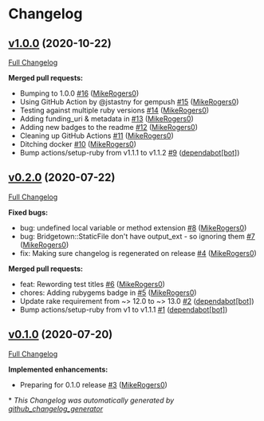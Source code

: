 # Changelog

## [v1.0.0](https://github.com/MikeRogers0/bridgetown-minify-html/tree/v1.0.0) (2020-10-22)

[Full Changelog](https://github.com/MikeRogers0/bridgetown-minify-html/compare/v0.2.0...v1.0.0)

**Merged pull requests:**

- Bumping to 1.0.0 [\#16](https://github.com/MikeRogers0/bridgetown-minify-html/pull/16) ([MikeRogers0](https://github.com/MikeRogers0))
- Using GitHub Action by @jstastny for gempush [\#15](https://github.com/MikeRogers0/bridgetown-minify-html/pull/15) ([MikeRogers0](https://github.com/MikeRogers0))
- Testing against multiple ruby versions [\#14](https://github.com/MikeRogers0/bridgetown-minify-html/pull/14) ([MikeRogers0](https://github.com/MikeRogers0))
- Adding funding\_uri & metadata in [\#13](https://github.com/MikeRogers0/bridgetown-minify-html/pull/13) ([MikeRogers0](https://github.com/MikeRogers0))
- Adding new badges to the readme [\#12](https://github.com/MikeRogers0/bridgetown-minify-html/pull/12) ([MikeRogers0](https://github.com/MikeRogers0))
- Cleaning up GitHub Actions [\#11](https://github.com/MikeRogers0/bridgetown-minify-html/pull/11) ([MikeRogers0](https://github.com/MikeRogers0))
- Ditching docker [\#10](https://github.com/MikeRogers0/bridgetown-minify-html/pull/10) ([MikeRogers0](https://github.com/MikeRogers0))
- Bump actions/setup-ruby from v1.1.1 to v1.1.2 [\#9](https://github.com/MikeRogers0/bridgetown-minify-html/pull/9) ([dependabot[bot]](https://github.com/apps/dependabot))

## [v0.2.0](https://github.com/MikeRogers0/bridgetown-minify-html/tree/v0.2.0) (2020-07-22)

[Full Changelog](https://github.com/MikeRogers0/bridgetown-minify-html/compare/v0.1.0...v0.2.0)

**Fixed bugs:**

- bug: undefined local variable or method extension [\#8](https://github.com/MikeRogers0/bridgetown-minify-html/pull/8) ([MikeRogers0](https://github.com/MikeRogers0))
- bug: Bridgetown::StaticFile don't have output\_ext - so ignoring them [\#7](https://github.com/MikeRogers0/bridgetown-minify-html/pull/7) ([MikeRogers0](https://github.com/MikeRogers0))
- fix: Making sure changelog is regenerated on release [\#4](https://github.com/MikeRogers0/bridgetown-minify-html/pull/4) ([MikeRogers0](https://github.com/MikeRogers0))

**Merged pull requests:**

- feat: Rewording test titles [\#6](https://github.com/MikeRogers0/bridgetown-minify-html/pull/6) ([MikeRogers0](https://github.com/MikeRogers0))
- chores: Adding rubygems badge in [\#5](https://github.com/MikeRogers0/bridgetown-minify-html/pull/5) ([MikeRogers0](https://github.com/MikeRogers0))
- Update rake requirement from ~\> 12.0 to ~\> 13.0 [\#2](https://github.com/MikeRogers0/bridgetown-minify-html/pull/2) ([dependabot[bot]](https://github.com/apps/dependabot))
- Bump actions/setup-ruby from v1 to v1.1.1 [\#1](https://github.com/MikeRogers0/bridgetown-minify-html/pull/1) ([dependabot[bot]](https://github.com/apps/dependabot))

## [v0.1.0](https://github.com/MikeRogers0/bridgetown-minify-html/tree/v0.1.0) (2020-07-20)

[Full Changelog](https://github.com/MikeRogers0/bridgetown-minify-html/compare/5ce9f22631f178ecf164501e7d28d6dee902ce9c...v0.1.0)

**Implemented enhancements:**

- Preparing for 0.1.0 release [\#3](https://github.com/MikeRogers0/bridgetown-minify-html/pull/3) ([MikeRogers0](https://github.com/MikeRogers0))



\* *This Changelog was automatically generated by [github_changelog_generator](https://github.com/github-changelog-generator/github-changelog-generator)*
